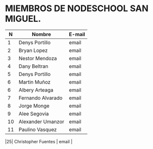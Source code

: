 # MIEMBROS DE NODESCHOOL SAN MIGUEL.
|N| Nombre | E-mail |
|--| ----------- | ----------- |
|1| Denys Portillo | email |
|2| Bryan Lopez | email |
|3| Nestor Mendoza | email |
|4| Dany Beltran | email |
|5| Denys Portillo | email |
|6| Martin Muñoz | email |
|6| Albery Arteaga | email |
|7| Fernando Alvarado | email |
|8| Jorge Monge | email |
|9| Alee Segovia | email |
|10| Alexander Umanzor | email |
|11| Paulino Vasquez | email |



|25| Christopher Fuentes | email |
